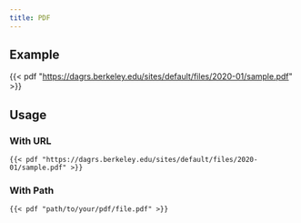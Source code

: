 ```yaml
---
title: PDF
---
```


## Example
{{< pdf "https://dagrs.berkeley.edu/sites/default/files/2020-01/sample.pdf" >}}

## Usage

### With URL
```
{{< pdf "https://dagrs.berkeley.edu/sites/default/files/2020-01/sample.pdf" >}}
``` 

### With Path 
```
{{< pdf "path/to/your/pdf/file.pdf" >}}
``` 
